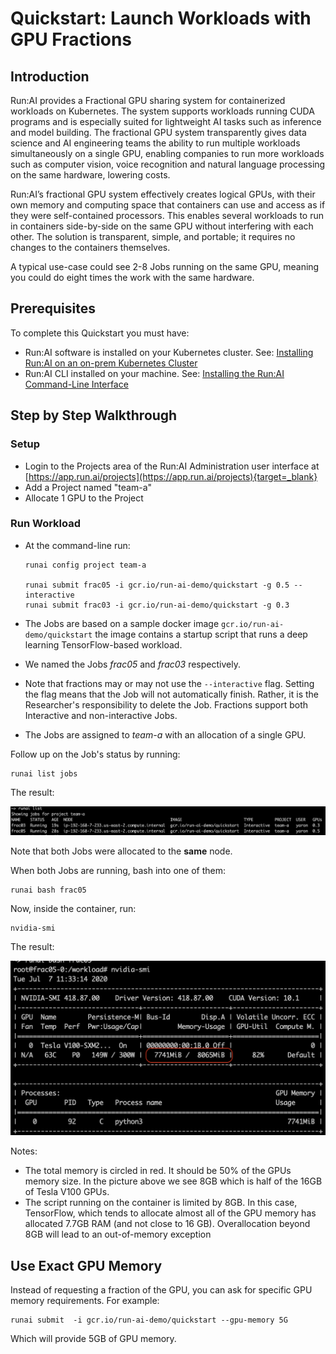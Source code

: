 # Quickstart: Launch Workloads with GPU Fractions

## Introduction

Run:AI provides a Fractional GPU sharing system for containerized workloads on Kubernetes. The system supports workloads running CUDA programs and is especially suited for lightweight AI tasks such as inference and model building. The fractional GPU system transparently gives data science and AI engineering teams the ability to run multiple workloads simultaneously on a single GPU, enabling companies to run more workloads such as computer vision, voice recognition and natural language processing on the same hardware, lowering costs.

Run:AI’s fractional GPU system effectively creates logical GPUs, with their own memory and computing space that containers can use and access as if they were self-contained processors. This enables several workloads to run in containers side-by-side on the same GPU without interfering with each other. The solution is transparent, simple, and portable; it requires no changes to the containers themselves.

A typical use-case could see 2-8 Jobs running on the same GPU, meaning you could do eight times the work with the same hardware. 

## Prerequisites

To complete this Quickstart you must have:

*   Run:AI software is installed on your Kubernetes cluster. See: [Installing Run:AI on an on-prem Kubernetes Cluster](../../Administrator/Cluster-Setup/cluster-install.md)
*   Run:AI CLI installed on your machine. See: [Installing the Run:AI Command-Line Interface](../../Administrator/Researcher-Setup/cli-install.md)

## Step by Step Walkthrough

### Setup

*  Login to the Projects area of the Run:AI Administration user interface at [https://app.run.ai/projects](https://app.run.ai/projects){target=_blank}
*   Add a Project named "team-a"
*   Allocate 1 GPU to the Project

### Run Workload

*   At the command-line run:

        runai config project team-a

        runai submit frac05 -i gcr.io/run-ai-demo/quickstart -g 0.5 --interactive
        runai submit frac03 -i gcr.io/run-ai-demo/quickstart -g 0.3 

*   The Jobs are based on a sample docker image ``gcr.io/run-ai-demo/quickstart`` the image contains a startup script that runs a deep learning TensorFlow-based workload.
*   We named the Jobs _frac05_ and _frac03_ respectively. 
*   Note that fractions may or may not use the ``--interactive`` flag. Setting the flag means that the Job will not automatically finish. Rather, it is the Researcher's responsibility to delete the Job. Fractions support both Interactive and non-interactive Jobs. 
*   The Jobs are assigned to _team-a_ with an allocation of a single GPU. 

Follow up on the Job's status by running:

    runai list jobs

The result:

![mceclip30.png](img/mceclip30.png)

Note that both Jobs were allocated to the __same__ node.

When both Jobs are running, bash into one of them:

    runai bash frac05

 Now, inside the container,  run: 

    nvidia-smi

The result:

![mceclip32.png](img/mceclip32.png)

Notes:

*   The total memory is circled in red. It should be 50% of the GPUs memory size. In the picture above we see 8GB which is half of the 16GB of Tesla V100 GPUs.
*   The script running on the container is limited by 8GB. In this case, TensorFlow, which tends to allocate almost all of the GPU memory has allocated 7.7GB RAM (and not close to 16 GB). Overallocation beyond 8GB will lead to an out-of-memory exception 

## Use Exact GPU Memory

Instead of requesting a fraction of the GPU, you can ask for specific GPU memory requirements. For example:

```
runai submit  -i gcr.io/run-ai-demo/quickstart --gpu-memory 5G

```

Which will provide 5GB of GPU memory. 
